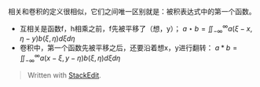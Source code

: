 相关和卷积的定义很相似，它们之间唯一区别就是：被积表达式中的第一个函数。
- 互相关是函数f，h相乘之前，f先被平移了（想，y）；
	$a\star b = \iint_{-\infty}^{\infty}a(\xi-x,\eta-y)b(\xi,\eta)d\xi d\eta$
- 卷积中，第一个函数先被平移之后，还要沿着想x，y进行翻转：
$a*b = \iint_{-\infty}^{\infty}a(x-\xi,y-\eta)b(\xi,\eta)d\xi d\eta$

> Written with [StackEdit](https://stackedit.io/).
<!--stackedit_data:
eyJoaXN0b3J5IjpbLTEyMzEzMTcyNjNdfQ==
-->